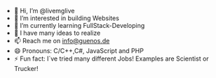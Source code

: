 - 👋 Hi, I’m @livemglive
- 👀 I’m interested in building Websites
- 🌱 I’m currently learning FullStack-Developing
- 💞️ I have many ideas to realize
- 📫 Reach me on info@guenos.de
- 😄 Pronouns: C/C++,C#, JavaScript and PHP
- ⚡ Fun fact: I´ve tried many different Jobs! Examples are Scientist or Trucker!

<!---
livemglive/livemglive is a ✨ special ✨ repository because its `README.md` (this file) appears on your GitHub profile.
You can click the Preview link to take a look at your changes.
--->

